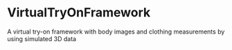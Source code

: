 # VirtualTryOnFramework
A virtual try-on framework with body images and clothing measurements by using simulated 3D data
